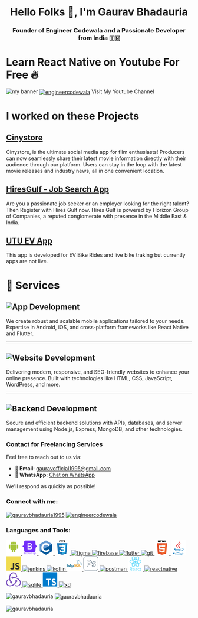 <h1 align="center">Hello Folks 👋, I'm <b>Gaurav Bhadauria</b></h1>
<h3 align="center">Founder of <b>Engineer Codewala</b> and a Passionate <b>Developer</b> from India 🇮🇳</h3>

<h1>Learn React Native on Youtube For Free 🔥</h1>
<img  src="https://i.ytimg.com/vi/PhZ-ajyMftI/hq720.jpg?sqp=-oaymwEhCK4FEIIDSFryq4qpAxMIARUAAAAAGAElAADIQj0AgKJD&rs=AOn4CLCZSUgTAkAU4sCL6htzrYst-_UtRw" alt="my banner">
<a href='www.youtube.com/@EngineerCodewala'><a href="https://www.youtube.com/c/engineercodewala" target="blank"><img align="center" src="https://raw.githubusercontent.com/rahuldkjain/github-profile-readme-generator/master/src/images/icons/Social/youtube.svg" alt="engineercodewala" height="30" width="40" /></a> Visit My Youtube Channel</a>
 
<h1>I worked on these Projects</h1>

## [Cinystore](https://apps.apple.com/in/app/cinystore/id6473719567)
Cinystore, is the ultimate social media app for film enthusiasts! Producers can now seamlessly share their latest movie information directly with their audience through our platform.
Users can stay in the loop with the latest movie releases and industry news, all in one convenient location.

## [HiresGulf - Job Search App](https://play.google.com/store/apps/details?id=com.horizoncandidateapp&pcampaignid=web_share)
Are you a passionate job seeker or an employer looking for the right talent? Then Register with Hires Gulf now. Hires Gulf is powered by Horizon Group of Companies, a reputed conglomerate with presence in the Middle East & India.

## [UTU EV App](https://utu.co.in/)
This app is developed for EV Bike Rides and live bike traking but currently apps are not live.

# 🚀 Services

## ![App Development](https://img.shields.io/badge/App_Development-Mobile-blue?style=for-the-badge)
We create robust and scalable mobile applications tailored to your needs. Expertise in Android, iOS, and cross-platform frameworks like React Native and Flutter.

---

## ![Website Development](https://img.shields.io/badge/Website_Development-Web-green?style=for-the-badge)
Delivering modern, responsive, and SEO-friendly websites to enhance your online presence. Built with technologies like HTML, CSS, JavaScript, WordPress, and more.

---

## ![Backend Development](https://img.shields.io/badge/Backend_Development-API-orange?style=for-the-badge)
Secure and efficient backend solutions with APIs, databases, and server management using Node.js, Express, MongoDB, and other technologies.

 <h3 align="left">Contact for Freelancing Services</h3>
 Feel free to reach out to us via:

- **📧 Email**: [gauravofficial1995@gmail.com](mailto:gauravofficial1995@gmail.com)
- **💬 WhatsApp**: [Chat on WhatsApp](https://wa.me/+918383006681)

We'll respond as quickly as possible!


<h3 align="left">Connect with me:</h3>
<p align="left">
<a href="https://linkedin.com/in/gauravbhadauria1995" target="blank"><img align="center" src="https://raw.githubusercontent.com/rahuldkjain/github-profile-readme-generator/master/src/images/icons/Social/linked-in-alt.svg" alt="gauravbhadauria1995" height="30" width="40" /></a>
<a href="https://www.youtube.com/c/engineercodewala" target="blank"><img align="center" src="https://raw.githubusercontent.com/rahuldkjain/github-profile-readme-generator/master/src/images/icons/Social/youtube.svg" alt="engineercodewala" height="30" width="40" /></a>
</p>

<h3 align="left">Languages and Tools:</h3>
<p align="left"> <a href="https://developer.android.com" target="_blank" rel="noreferrer"> <img src="https://raw.githubusercontent.com/devicons/devicon/master/icons/android/android-original-wordmark.svg" alt="android" width="40" height="40"/> </a> <a href="https://getbootstrap.com" target="_blank" rel="noreferrer"> <img src="https://raw.githubusercontent.com/devicons/devicon/master/icons/bootstrap/bootstrap-plain-wordmark.svg" alt="bootstrap" width="40" height="40"/> </a> <a href="https://www.cprogramming.com/" target="_blank" rel="noreferrer"> <img src="https://raw.githubusercontent.com/devicons/devicon/master/icons/c/c-original.svg" alt="c" width="40" height="40"/> </a> <a href="https://www.w3schools.com/css/" target="_blank" rel="noreferrer"> <img src="https://raw.githubusercontent.com/devicons/devicon/master/icons/css3/css3-original-wordmark.svg" alt="css3" width="40" height="40"/> </a> <a href="https://www.figma.com/" target="_blank" rel="noreferrer"> <img src="https://www.vectorlogo.zone/logos/figma/figma-icon.svg" alt="figma" width="40" height="40"/> </a> <a href="https://firebase.google.com/" target="_blank" rel="noreferrer"> <img src="https://www.vectorlogo.zone/logos/firebase/firebase-icon.svg" alt="firebase" width="40" height="40"/> </a> <a href="https://flutter.dev" target="_blank" rel="noreferrer"> <img src="https://www.vectorlogo.zone/logos/flutterio/flutterio-icon.svg" alt="flutter" width="40" height="40"/> </a> <a href="https://git-scm.com/" target="_blank" rel="noreferrer"> <img src="https://www.vectorlogo.zone/logos/git-scm/git-scm-icon.svg" alt="git" width="40" height="40"/> </a> <a href="https://www.w3.org/html/" target="_blank" rel="noreferrer"> <img src="https://raw.githubusercontent.com/devicons/devicon/master/icons/html5/html5-original-wordmark.svg" alt="html5" width="40" height="40"/> </a> <a href="https://www.java.com" target="_blank" rel="noreferrer"> <img src="https://raw.githubusercontent.com/devicons/devicon/master/icons/java/java-original.svg" alt="java" width="40" height="40"/> </a> <a href="https://developer.mozilla.org/en-US/docs/Web/JavaScript" target="_blank" rel="noreferrer"> <img src="https://raw.githubusercontent.com/devicons/devicon/master/icons/javascript/javascript-original.svg" alt="javascript" width="40" height="40"/> </a> <a href="https://www.jenkins.io" target="_blank" rel="noreferrer"> <img src="https://www.vectorlogo.zone/logos/jenkins/jenkins-icon.svg" alt="jenkins" width="40" height="40"/> </a> <a href="https://kotlinlang.org" target="_blank" rel="noreferrer"> <img src="https://www.vectorlogo.zone/logos/kotlinlang/kotlinlang-icon.svg" alt="kotlin" width="40" height="40"/> </a> <a href="https://www.mysql.com/" target="_blank" rel="noreferrer"> <img src="https://raw.githubusercontent.com/devicons/devicon/master/icons/mysql/mysql-original-wordmark.svg" alt="mysql" width="40" height="40"/> </a> <a href="https://www.photoshop.com/en" target="_blank" rel="noreferrer"> <img src="https://raw.githubusercontent.com/devicons/devicon/master/icons/photoshop/photoshop-line.svg" alt="photoshop" width="40" height="40"/> </a> <a href="https://postman.com" target="_blank" rel="noreferrer"> <img src="https://www.vectorlogo.zone/logos/getpostman/getpostman-icon.svg" alt="postman" width="40" height="40"/> </a> <a href="https://reactjs.org/" target="_blank" rel="noreferrer"> <img src="https://raw.githubusercontent.com/devicons/devicon/master/icons/react/react-original-wordmark.svg" alt="react" width="40" height="40"/> </a> <a href="https://reactnative.dev/" target="_blank" rel="noreferrer"> <img src="https://reactnative.dev/img/header_logo.svg" alt="reactnative" width="40" height="40"/> </a> <a href="https://redux.js.org" target="_blank" rel="noreferrer"> <img src="https://raw.githubusercontent.com/devicons/devicon/master/icons/redux/redux-original.svg" alt="redux" width="40" height="40"/> </a> <a href="https://www.sqlite.org/" target="_blank" rel="noreferrer"> <img src="https://www.vectorlogo.zone/logos/sqlite/sqlite-icon.svg" alt="sqlite" width="40" height="40"/> </a> <a href="https://www.typescriptlang.org/" target="_blank" rel="noreferrer"> <img src="https://raw.githubusercontent.com/devicons/devicon/master/icons/typescript/typescript-original.svg" alt="typescript" width="40" height="40"/> </a> <a href="https://www.adobe.com/products/xd.html" target="_blank" rel="noreferrer"> <img src="https://cdn.worldvectorlogo.com/logos/adobe-xd.svg" alt="xd" width="40" height="40"/> </a> </p>

<p><img align="left" src="https://github-readme-stats.vercel.app/api/top-langs?username=gauravbhadauria&show_icons=true&locale=en&layout=compact" alt="gauravbhadauria" /></p>

<p>&nbsp;<img align="center" src="https://github-readme-stats.vercel.app/api?username=gauravbhadauria&show_icons=true&locale=en" alt="gauravbhadauria" /></p>

<p><img align="center" src="https://github-readme-streak-stats.herokuapp.com/?user=gauravbhadauria&" alt="gauravbhadauria" /></p>
